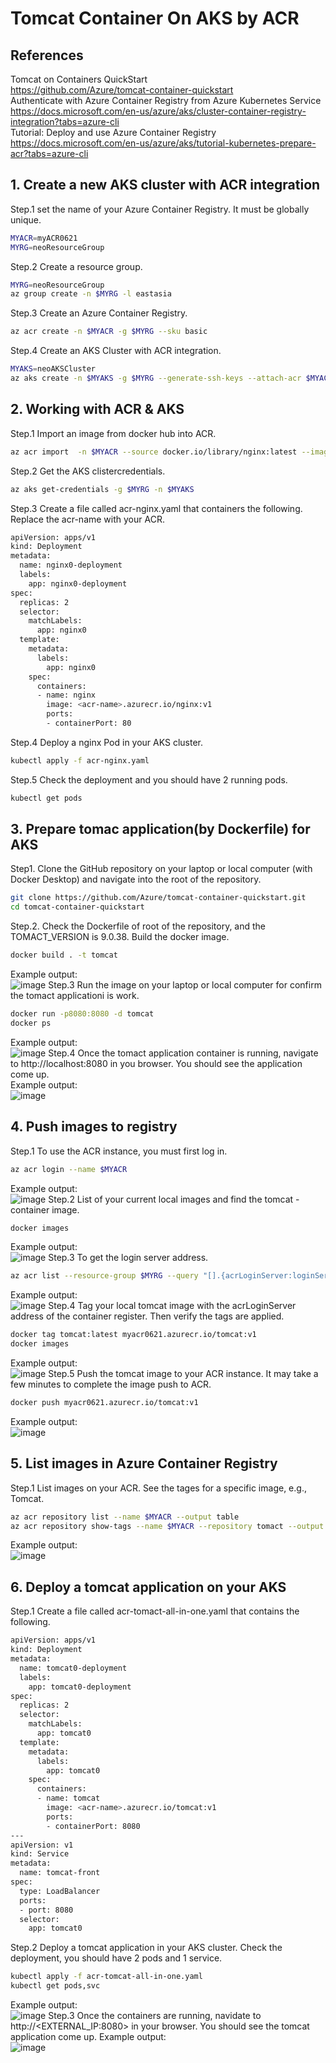 # Tomcat Container On AKS by ACR
## References
Tomcat on Containers QuickStart<br>
https://github.com/Azure/tomcat-container-quickstart<br>
Authenticate with Azure Container Registry from Azure Kubernetes Service<br>
https://docs.microsoft.com/en-us/azure/aks/cluster-container-registry-integration?tabs=azure-cli<br>
Tutorial: Deploy and use Azure Container Registry<br>
https://docs.microsoft.com/en-us/azure/aks/tutorial-kubernetes-prepare-acr?tabs=azure-cli<br>

## 1. Create a new AKS cluster with ACR integration
Step.1 set the name of your Azure Container Registry. It must be globally unique.<br>
```bash
MYACR=myACR0621
MYRG=neoResourceGroup
```
Step.2 Create a resource group.<br>
```bash
MYRG=neoResourceGroup
az group create -n $MYRG -l eastasia
```
Step.3 Create an Azure Container Registry.<br>
```bash
az acr create -n $MYACR -g $MYRG --sku basic
```
Step.4 Create an AKS Cluster with ACR integration.<br>
```bash
MYAKS=neoAKSCluster
az aks create -n $MYAKS -g $MYRG --generate-ssh-keys --attach-acr $MYACR
```
## 2. Working with ACR & AKS
Step.1 Import an image from docker hub into ACR.<br>
```bash
az acr import  -n $MYACR --source docker.io/library/nginx:latest --image nginx:v1
```
Step.2 Get the AKS clistercredentials.<br>
```bash
az aks get-credentials -g $MYRG -n $MYAKS
```
Step.3 Create a file called acr-nginx.yaml that containers the following. Replace the acr-name with your ACR.<br>
```bash
apiVersion: apps/v1
kind: Deployment
metadata:
  name: nginx0-deployment
  labels:
    app: nginx0-deployment
spec:
  replicas: 2
  selector:
    matchLabels:
      app: nginx0
  template:
    metadata:
      labels:
        app: nginx0
    spec:
      containers:
      - name: nginx
        image: <acr-name>.azurecr.io/nginx:v1
        ports:
        - containerPort: 80
```
Step.4 Deploy a nginx Pod in your AKS cluster.<br>
```bash
kubectl apply -f acr-nginx.yaml
```
Step.5 Check the deployment and you should have 2 running pods.<br>
```bash
kubectl get pods
```
## 3. Prepare tomac application(by Dockerfile) for AKS
Step1. Clone the GitHub repository on your laptop or local computer (with Docker Desktop) and navigate into the root of the repository.<br>
```bash
git clone https://github.com/Azure/tomcat-container-quickstart.git
cd tomcat-container-quickstart
```
Step.2. Check the Dockerfile of root of the repository, and the TOMACT_VERSION is 9.0.38. Build the docker image.<br>
```bash
docker build . -t tomcat
```
Example output:<br>
![image](https://github.com/neolin-ms/TomcatContainerOnAKS/blob/main/Pics/3-2.png)
Step.3 Run the image on your laptop or local computer for confirm the tomact applicationi is work.<br>
```bash
docker run -p8080:8080 -d tomcat
docker ps
```
Example output:<br>
![image](https://github.com/neolin-ms/TomcatContainerOnAKS/blob/main/Pics/3-3.png)
Step.4 Once the tomact application container is running, navigate to http://localhost:8080 in you browser. You should see the application come up.<br>
Example output:<br>
![image](https://github.com/neolin-ms/TomcatContainerOnAKS/blob/main/Pics/3-4.png)
## 4. Push images to registry
Step.1 To use the ACR instance, you must first log in.<br>
```bash
az acr login --name $MYACR
```
Example output:<br>
![image](https://github.com/neolin-ms/TomcatContainerOnAKS/blob/main/Pics/4-1.png)
Step.2 List of your current local images and find the tomcat - container image.<br>
```bash
docker images
```
Example output:<br>
![image](https://github.com/neolin-ms/TomcatContainerOnAKS/blob/main/Pics/4-2.png)
Step.3 To get the login server address.<br>
```bash
az acr list --resource-group $MYRG --query "[].{acrLoginServer:loginServer}" --output table
```
Example output:<br>
![image](https://github.com/neolin-ms/TomcatContainerOnAKS/blob/main/Pics/4-3.png)
Step.4 Tag your local tomcat image with the acrLoginServer address of the container register. Then verify the tags are applied.<br>
```bash
docker tag tomcat:latest myacr0621.azurecr.io/tomcat:v1
docker images
```
Example output:<br>
![image](https://github.com/neolin-ms/TomcatContainerOnAKS/blob/main/Pics/4-4.png)
Step.5 Push the tomcat image to your ACR instance. It may take a few minutes to complete the image push to ACR.<br>
```bash
docker push myacr0621.azurecr.io/tomcat:v1
```
Example output:<br>
![image](https://github.com/neolin-ms/TomcatContainerOnAKS/blob/main/Pics/4-5.png)
## 5. List images in Azure Container Registry
Step.1 List images on your ACR. See the tages for a specific image, e.g., Tomcat.<br>
```bash
az acr repository list --name $MYACR --output table
az acr repository show-tags --name $MYACR --repository tomact --output table
```
Example output:<br>
![image](https://github.com/neolin-ms/TomcatContainerOnAKS/blob/main/Pics/5-1.png)
## 6. Deploy a tomcat application on your AKS
Step.1 Create a file called acr-tomact-all-in-one.yaml that contains the following.<br>
```bash
apiVersion: apps/v1
kind: Deployment
metadata:
  name: tomcat0-deployment
  labels:
    app: tomcat0-deployment
spec:
  replicas: 2
  selector:
    matchLabels:
      app: tomcat0
  template:
    metadata:
      labels:
        app: tomcat0
    spec:
      containers:
      - name: tomcat
        image: <acr-name>.azurecr.io/tomcat:v1
        ports:
        - containerPort: 8080
---
apiVersion: v1
kind: Service
metadata:
  name: tomcat-front
spec:
  type: LoadBalancer
  ports:
  - port: 8080
  selector:
    app: tomcat0
```
Step.2 Deploy a tomcat application in your AKS cluster. Check the deployment, you should have 2 pods and 1 service.<br>
```bash
kubectl apply -f acr-tomcat-all-in-one.yaml
kubectl get pods,svc
```
Example output:<br>
![image](https://github.com/neolin-ms/TomcatContainerOnAKS/blob/main/Pics/6-2.png)
Step.3 Once the containers are running, navidate to http://<EXTERNAL_IP:8080> in your browser. You should see the tomcat application come up.
Example output:<br>
![image](https://github.com/neolin-ms/TomcatContainerOnAKS/blob/main/Pics/6-3.png)
